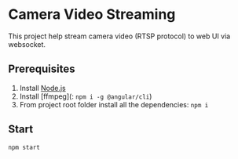 # Camera Video Streaming
This project help stream camera video (RTSP protocol) to web UI via websocket.

## Prerequisites
1. Install [Node.js](https://nodejs.org)
2. Install [ffmpeg](: `npm i -g @angular/cli`)
3. From project root folder install all the dependencies: `npm i`

## Start
```
npm start
```